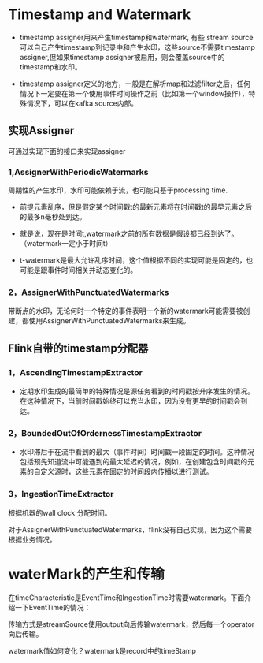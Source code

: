 # Timestamp and Watermark

- timestamp assigner用来产生timestamp和watermark, 有些 stream source可以自己产生timestamp到记录中和产生水印，这些source不需要timestamp assigner,但如果timestamp assigner被启用，则会覆盖source中的timestamp和水印。

- timestamp assigner定义的地方，一般是在解析map和过滤filter之后，任何情况下一定要在第一个使用事件时间操作之前（比如第一个window操作），特殊情况下，可以在kafka source内部。

## 实现Assigner

可通过实现下面的接口来实现assigner

### 1,AssignerWithPeriodicWatermarks

周期性的产生水印，水印可能依赖于流，也可能只基于processing time.

- 前提元素乱序，但是假定某个时间戳t的最新元素将在时间戳t的最早元素之后的最多n毫秒处到达。

- 就是说，现在是时间t,watermark之前的所有数据是假设都已经到达了。（watermark一定小于时间t）

- t-watermark是最大允许乱序时间，这个值根据不同的实现可能是固定的，也可能是跟事件时间相关并动态变化的。

### 2，AssignerWithPunctuatedWatermarks

带断点的水印，无论何时一个特定的事件表明一个新的watermark可能需要被创建，都使用AssignerWithPunctuatedWatermarks来生成。



## Flink自带的timestamp分配器

### 1，AscendingTimestampExtractor

- 定期水印生成的最简单的特殊情况是源任务看到的时间戳按升序发生的情况。在这种情况下，当前时间戳始终可以充当水印，因为没有更早的时间戳会到达。

### 2，BoundedOutOfOrdernessTimestampExtractor

- 水印滞后于在流中看到的最大（事件时间）时间戳一段固定的时间。这种情况包括预先知道流中可能遇到的最大延迟的情况，例如，在创建包含时间戳的元素的自定义源时，这些元素在固定的时间段内传播以进行测试。

### 3，IngestionTimeExtractor

根据机器的wall clock 分配时间。

对于AssignerWithPunctuatedWatermarks，flink没有自己实现，因为这个需要根据业务情况。



# waterMark的产生和传输

在timeCharacteristic是EventTime和IngestionTime时需要watermark。下面介绍一下EventTime的情况：

传输方式是streamSource使用output向后传输watermark，然后每一个operator向后传输。

watermark值如何变化？watermark是record中的timeStamp

